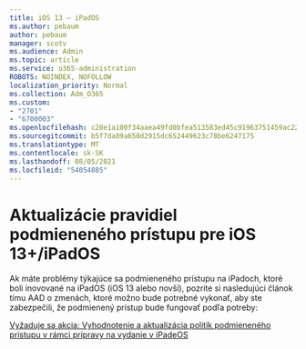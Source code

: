 ```yaml
---
title: iOS 13 – iPadOS
ms.author: pebaum
author: pebaum
manager: scotv
ms.audience: Admin
ms.topic: article
ms.service: o365-administration
ROBOTS: NOINDEX, NOFOLLOW
localization_priority: Normal
ms.collection: Adm_O365
ms.custom:
- "2701"
- "6700003"
ms.openlocfilehash: c20e1a100f34aaea49fd0bfea513583ed45c91963751459ac229a265929f3fd0
ms.sourcegitcommit: b5f7da89a650d2915dc652449623c78be6247175
ms.translationtype: MT
ms.contentlocale: sk-SK
ms.lasthandoff: 08/05/2021
ms.locfileid: "54054885"
---
```

# <a name="ios-13--ipados-updates-for-conditional-access-policy"></a>Aktualizácie pravidiel podmieneného prístupu pre iOS 13+/iPadOS

Ak máte problémy týkajúce sa podmieneného prístupu na iPadoch, ktoré boli inovované na iPadOS (iOS 13 alebo novší), pozrite si nasledujúci článok tímu AAD o zmenách, ktoré možno bude potrebné vykonať, aby ste zabezpečili, že podmienený prístup bude fungovať podľa potreby:

[Vyžaduje sa akcia: Vyhodnotenie a aktualizácia politík podmieneného prístupu v rámci prípravy na vydanie v iPadeOS](https://support.microsoft.com/help/4521038/action-required-update-conditional-access-policies-for-ipados)